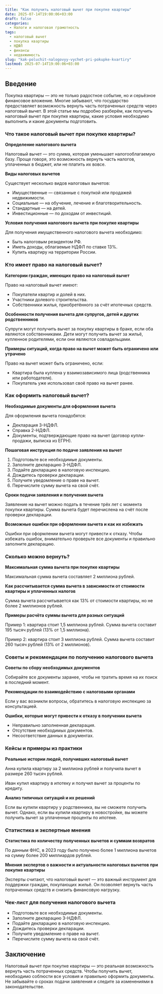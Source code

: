 ```yaml
---
title: "Как получить налоговый вычет при покупке квартиры"
date: 2025-07-14T19:00:06+03:00
draft: false
categories:
  - Налоги и налоговая грамотность
tags:
  - налоговый вычет
  - покупка квартиры
  - НДФЛ
  - финансы
  - недвижимость
slug: "kak-poluchit-nalogovyy-vychet-pri-pokupke-kvartiry"
lastmod: 2025-07-14T19:00:06+03:00
---
```


## Введение

Покупка квартиры — это не только радостное событие, но и серьёзное финансовое вложение. Многие забывают, что государство предоставляет возможность вернуть часть потраченных средств через налоговый вычет. В этой статье мы подробно разберём, как получить налоговый вычет при покупке квартиры, какие условия необходимо выполнить и какие документы подготовить.

### Что такое налоговый вычет при покупке квартиры?

**Определение налогового вычета**

Налоговый вычет — это сумма, которая уменьшает налогооблагаемую базу. Проще говоря, это возможность вернуть часть налогов, уплаченных в бюджет, или не платить их вовсе.

**Виды налоговых вычетов**

Существует несколько видов налоговых вычетов:
- Имущественные — связанные с покупкой или продажей недвижимости.
- Социальные — на обучение, лечение и благотворительность.
- Стандартные — на детей.
- Инвестиционные — по доходам от инвестиций.

**Условия получения налогового вычета при покупке квартиры**

Для получения имущественного налогового вычета необходимо:
- Быть налоговым резидентом РФ.
- Иметь доходы, облагаемые НДФЛ по ставке 13%.
- Купить квартиру на территории России.

### Кто имеет право на налоговый вычет?

**Категории граждан, имеющих право на налоговый вычет**

Право на налоговый вычет имеют:
- Покупатели квартир и долей в них.
- Участники долевого строительства.
- Собственники жилья, приобретённого за счёт ипотечных средств.

**Особенности получения вычета для супругов, детей и других родственников**

Супруги могут получить вычет за покупку квартиры в браке, если оба являются собственниками. Дети могут получить вычет за жильё, купленное родителями, если они являются совладельцами.

**Примеры ситуаций, когда право на вычет может быть ограничено или утрачено**

Право на вычет может быть ограничено, если:
- Квартира была куплена у взаимозависимого лица (родственника или работодателя).
- Покупатель уже использовал своё право на вычет ранее.

### Как оформить налоговый вычет?

**Необходимые документы для оформления вычета**

Для оформления вычета понадобятся:
- Декларация 3-НДФЛ.
- Справка 2-НДФЛ.
- Документы, подтверждающие право на вычет (договор купли-продажи, выписка из ЕГРН).

**Пошаговая инструкция по подаче заявления на вычет**

1. Подготовьте все необходимые документы.
2. Заполните декларацию 3-НДФЛ.
3. Подайте декларацию в налоговую инспекцию.
4. Дождитесь проверки декларации.
5. Получите уведомление о праве на вычет.
6. Перечислите сумму вычета на свой счёт.

**Сроки подачи заявления и получения вычета**

Заявление на вычет можно подать в течение трёх лет с момента покупки квартиры. Сумма вычета будет перечислена на счёт после проверки декларации.

**Возможные ошибки при оформлении вычета и как их избежать**

Ошибки при оформлении вычета могут привести к отказу. Чтобы избежать ошибок, внимательно проверьте все документы и правильно заполните декларацию.

### Сколько можно вернуть?

**Максимальная сумма вычета при покупке квартиры**

Максимальная сумма вычета составляет 2 миллиона рублей.

**Как рассчитывается сумма вычета в зависимости от стоимости квартиры и уплаченных налогов**

Сумма вычета рассчитывается как 13% от стоимости квартиры, но не более 2 миллионов рублей.

**Примеры расчёта суммы вычета для разных ситуаций**

Пример 1: квартира стоит 1,5 миллиона рублей. Сумма вычета составит 195 тысяч рублей (13% от 1,5 миллиона).

Пример 2: квартира стоит 3 миллиона рублей. Сумма вычета составит 260 тысяч рублей (13% от 2 миллионов).

### Советы и рекомендации по получению налогового вычета

**Советы по сбору необходимых документов**

Собирайте все документы заранее, чтобы не тратить время на их поиск в последний момент.

**Рекомендации по взаимодействию с налоговыми органами**

Если у вас возникли вопросы, обратитесь в налоговую инспекцию за консультацией.

**Ошибки, которые могут привести к отказу в получении вычета**

- Неправильно заполненная декларация.
- Отсутствие необходимых документов.
- Несоответствие данных в документах.

### Кейсы и примеры из практики

**Реальные истории людей, получивших налоговый вычет**

Анна купила квартиру за 2 миллиона рублей и получила вычет в размере 260 тысяч рублей.

Иван купил квартиру в ипотеку и получил вычет за проценты по кредиту.

**Анализ типичных ситуаций и их решений**

Если вы купили квартиру у родственника, вы не сможете получить вычет. Однако, если вы купили квартиру в новостройке, вы можете получить вычет за уплаченные проценты по ипотеке.

### Статистика и экспертные мнения

**Статистика по количеству полученных вычетов и суммам возвратов**

По данным ФНС, в 2023 году было получено более 1 миллиона вычетов на сумму более 200 миллиардов рублей.

**Мнения экспертов о важности и актуальности налоговых вычетов при покупке квартиры**

Эксперты считают, что налоговый вычет — это важный инструмент для поддержки граждан, покупающих жильё. Он позволяет вернуть часть потраченных средств и снизить финансовую нагрузку.

### Чек-лист для получения налогового вычета

- Подготовьте все необходимые документы.
- Заполните декларацию 3-НДФЛ.
- Подайте декларацию в налоговую инспекцию.
- Дождитесь проверки декларации.
- Получите уведомление о праве на вычет.
- Перечислите сумму вычета на свой счёт.

## Заключение

Налоговый вычет при покупке квартиры — это реальная возможность вернуть часть потраченных средств. Чтобы получить вычет, необходимо соблюсти все условия и правильно оформить документы. Не забывайте о сроках подачи заявления и следите за изменениями в законодательстве.
